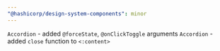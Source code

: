 ```yaml
---
"@hashicorp/design-system-components": minor
---
```


`Accordion` - added `@forceState`, `@onClickToggle` arguments
`Accordion` - added `close` function to `<:content>`
